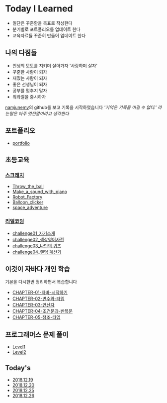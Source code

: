 # Today I Learned

- 일단은 꾸준함을 목표로 작성한다
- 분기별로 포트폴리오를 업데이트 한다
- 교육자료들 꾸준히 만들어 업데이트 한다

## 나의 다짐들

- 인생의 모토를 지키며 살아가자 '사랑하며 살자'
- 꾸준한 사람이 되자
- 재밌는 사람이 되자
- 좋은 선생님이 되자
- 공부를 멈추지 말자
- 워라벨을 중시하자 

[namjunemy](https://github.com/namjunemy)의 github를 보고 기록을 시작하였습니다
*'기억은 기록을 이길 수 없다.' 라는말은 아주 멋진말이라고 생각한다*

## 포트폴리오

- [portfolio](/portfolio/portfolio.pdf)


## 초등교육

### [스크래치](/scratch)

- [Throw_the_ball](/scratch/01_Throw_the_ball.md)
- [Make_a_sound_with_piano](/scratch/18_Make_a_sound_with_piano.md)
- [Robot_Factory](/scratch/19_Robot_Factory.md)
- [Balloon_clicker](/scratch/20_Balloon_clicker.md)
- [space_adventure](/scratch/21_space_adventure.md)


### [리얼코딩](/realcoding)

- [challenge01_자기소개](/realcoding/challenge01.pdf)
- [challenge02_색상영어사전](/realcoding/challenge02.pdf)
- [challenge03_나만의 퀴즈](/realcoding/challenge03.pdf)
- [challenge04_랜덤 계산기](/realcoding/challenge04.pdf)


## 이것이 자바다 개인 학습

기본을 다시한번 정리하면서 복습합니다

- [CHAPTER-01-자바-시작하기](/java_study/chapter01)
- [CHAPTER-02-변수와-타입](/java_study/chapter02)
- [CHAPTER-03-연산자](/java_study/chapter03)
- [CHAPTER-04-조건문과-반복문](/java_study/chapter04)
- [CHAPTER-05-참조-타입](/java_study/chapter05)


## 프로그래머스 문제 풀이

- [Level1](/programmers_algorithm/Level1)
- [Level2](/programmers_algorithm/Level2)


## Today's

- [2018.12.19](/Today's/2018.12.19.md)
- [2018.12.20](/Today's/2018.12.20.md)
- [2018.12.25](/Today's/2018.12.25.md)
- [2018.12.26](/Today's/2018.12.26.md)